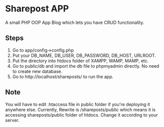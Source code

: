 # Sharepost APP

A small PHP OOP App Blog which lets you have CRUD functionality.

## Steps

1. Go to app/config->config.php
2. Put your DB_NAME, DB_USER, DB_PASSWORD, DB_HOST, URLROOT.
3. Put the directory into htdocs folder of XAMPP, WAMP, MAMP, etc.
4. Go to public/db and import the db file to phpmyadmin directly. No need to create new database.
4. Go to http://localhost/shareposts/ to run the app.

## Note

You will have to edit .htaccess file in public folder if you're deploying it anywhere else. Currently, Rewrite is /shareposts/public which means it is accessing shareposts/public folder of htdocs. Change it according to your server.